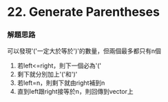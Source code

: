 # 22. Generate Parentheses
### 解題思路
可以發現'('一定大於等於')'的數量，但兩個最多都只有n個<br>
1. 若left<=right，則下一個必為'('
2. 剩下就分別加上'('和')'
3. 若left=n，則剩下就由right補到n
4. 直到left跟right接等於n，則回傳到vector上
